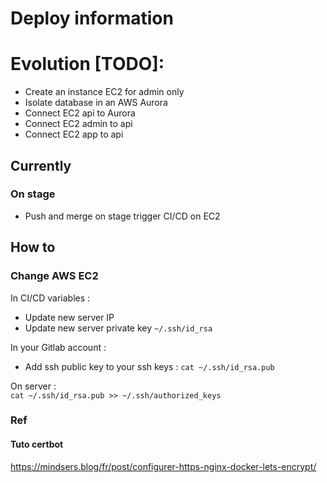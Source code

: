 # Deploy information


# Evolution [TODO]:
- Create an instance EC2 for admin only
- Isolate database in an AWS Aurora
- Connect EC2 api to Aurora
- Connect EC2 admin to api
- Connect EC2 app to api


## Currently 
### On stage
- Push and merge on stage trigger CI/CD on EC2


## How to

### Change AWS EC2
In CI/CD variables : 
- Update new server IP 
- Update new server private key ```~/.ssh/id_rsa```

In your Gitlab account :
- Add ssh public key to your ssh keys : ````cat ~/.ssh/id_rsa.pub````

On server :  
```cat ~/.ssh/id_rsa.pub >> ~/.ssh/authorized_keys```

### Ref 
#### Tuto certbot
https://mindsers.blog/fr/post/configurer-https-nginx-docker-lets-encrypt/